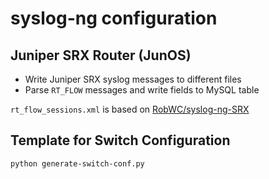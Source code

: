 syslog-ng configuration
======

## Juniper SRX Router (JunOS) ##

 - Write Juniper SRX syslog messages to different files
 - Parse `RT_FLOW` messages and write fields to MySQL table

`rt_flow_sessions.xml` is based on [RobWC/syslog-ng-SRX](https://github.com/RobWC/syslog-ng-SRX/blob/master/baseline-pattern.xml)

## Template for Switch Configuration ##

    python generate-switch-conf.py
